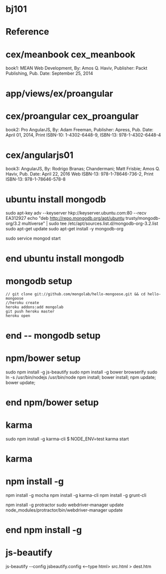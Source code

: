 # bj101
# Reference
# cex/meanbook cex_meanbook 
book1: MEAN Web Development, By: Amos Q. Haviv, Publisher: Packt Publishing, Pub. Date: September 25, 2014

# app/views/ex/proangular
# cex/proangular cex_proangular
book2: Pro AngularJS, By: Adam Freeman, Publisher: Apress,  Pub. Date: April 01, 2014, 
        Print ISBN-10: 1-4302-6448-9,  ISBN-13: 978-1-4302-6448-4
        
# cex/angularjs01
book3: AngularJS, By: Rodrigo Branas; Chandermani; Matt Frisbie; Amos Q. Haviv, Pub. Date: April 22, 2016
       Web ISBN-13: 978-1-78646-736-2, Print ISBN-13: 978-1-78646-578-8

# ubuntu install mongodb
sudo apt-key adv --keyserver hkp://keyserver.ubuntu.com:80 --recv EA312927
echo "deb http://repo.mongodb.org/apt/ubuntu trusty/mongodb-org/3.2 multiverse" | sudo tee /etc/apt/sources.list.d/mongodb-org-3.2.list
sudo apt-get update
sudo apt-get install -y mongodb-org

sudo service mongod start

# end ubuntu install mongodb

# mongodb setup
    // git clone git://github.com/mongolab/hello-mongoose.git && cd hello-mongoose
    //heroku create
    heroku addons:add mongolab
    git push heroku master
    heroku open

# end -- mongodb setup

# npm/bower setup
 sudo npm install -g js-beautify
 sudo npm install -g bower browserify
 sudo ln -s /usr/bin/nodejs /usr/bin/node
 npm install; bower install;
 npm update; bower update;
# end npm/bower setup

# karma
sudo npm install -g karma-cli
$ NODE_ENV=test karma start
# karma

# npm install -g
  npm install -g mocha
  npm install -g karma-cli
  npm install -g grunt-cli

  npm install -g protractor
  sudo webdriver-manager update
  node_modules/protractor/bin/webdriver-manager update

# end npm install -g

# js-beautify
js-beautify --config jsbeautify.config <--type html> src.html > dest.htm
#
